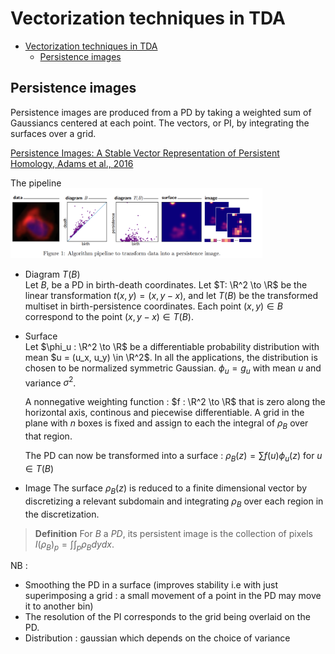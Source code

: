 # Vectorization techniques in TDA

- [Vectorization techniques in TDA](#vectorization-techniques-in-tda)
  - [Persistence images](#persistence-images)


## Persistence images 

Persistence images are produced from a PD by taking a weighted sum of Gaussiancs centered at each point. The vectors, or PI, by integrating the surfaces over a grid. 

[Persistence Images: A Stable Vector Representation of Persistent Homology, Adams et al., 2016](https://arxiv.org/pdf/1507.06217.pdf)



The pipeline  
<img src="./../ressources/persistent_images_pipeline.png" alt="example of simplex tree" width="80%" height="60%">

- Diagram $T(B)$  
  Let $B$, be a PD in birth-death coordinates. Let $T: \R^2 \to \R$ be the linear transformation $t(x,y) = (x, y-x)$, and let $T(B)$ be the transformed multiset in birth-persistence coordinates. Each point $(x, y) \in B$ correspond to the point $(x, y-x) \in T(B)$.
- Surface  
  Let $\phi_u : \R^2 \to \R$ be a differentiable probability distribution with mean $u = (u_x, u_y) \in \R^2$. In all the applications, the distribution is chosen to be normalized symmetric Gaussian. $\phi_u = g_u$ with mean $u$ and variance $\sigma^2$. 

  A nonnegative weighting function : $f : \R^2 \to \R$ that is zero along the horizontal axis, continous and piecewise differentiable. A grid in the plane with $n$ boxes is fixed and assign to each the integral of $\rho_B$ over that region. 
  
  The PD can now be transformed into a surface : 
  $\rho_B(z) = \sum f(u)\phi_u(z)$ for $u \in T(B)$

- Image 
  The surface $\rho_B(z)$ is reduced to a finite dimensional vector by discretizing a relevant subdomain and integrating $\rho_B$ over each region in the discretization. 
 

> **Definition** For $B$ a $PD$, its persistent image is the collection of pixels $I(\rho_B)_p = \int\int_p\rho_Bdydx$. 

NB :  
- Smoothing the PD in a surface (improves stability i.e with just superimposing a grid : a small movement of a point in the PD may move it to another bin)
- The resolution of the PI corresponds to the grid being overlaid on the PD. 
- Distribution : gaussian which depends on the choice of variance
